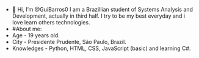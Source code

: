 - 👋 Hi, I’m @GuiBarros0
I am a Brazillian student of Systems Analysis and Development, actually in third half. I try to be my best everyday and i love learn others technologies.
- #About me:
- Age - 19 years old.
- City - Presidente Prudente, São Paulo, Brazil.
- Knowledges - Python, HTML, CSS, JavaScript (basic) and learning C#.

<!---
GuiBarros0/GuiBarros0 is a ✨ special ✨ repository because its `README.md` (this file) appears on your GitHub profile.
You can click the Preview link to take a look at your changes.
--->
